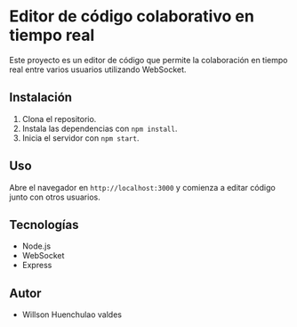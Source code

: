 # Editor de código colaborativo en tiempo real

Este proyecto es un editor de código que permite la colaboración en tiempo real entre varios usuarios utilizando WebSocket.

## Instalación

1. Clona el repositorio.
2. Instala las dependencias con `npm install`.
3. Inicia el servidor con `npm start`.

## Uso

Abre el navegador en `http://localhost:3000` y comienza a editar código junto con otros usuarios.

## Tecnologías

- Node.js
- WebSocket
- Express

## Autor

- Willson Huenchulao valdes